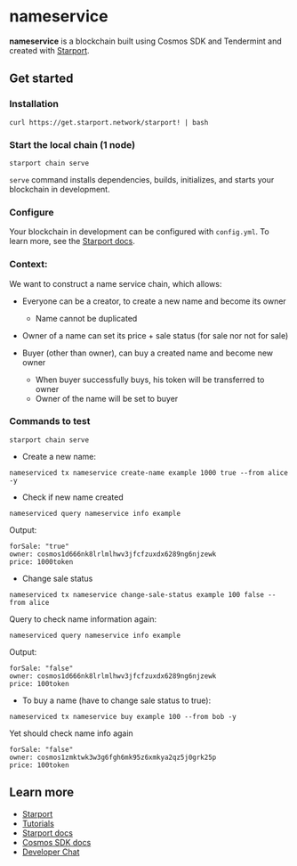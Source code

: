 # nameservice
**nameservice** is a blockchain built using Cosmos SDK and Tendermint and created with [Starport](https://starport.com).

## Get started

### Installation

```
curl https://get.starport.network/starport! | bash
```

### Start the local chain (1 node)

```
starport chain serve
```

`serve` command installs dependencies, builds, initializes, and starts your blockchain in development.

### Configure

Your blockchain in development can be configured with `config.yml`. To learn more, see the [Starport docs](https://docs.starport.com).

### Context:

We want to construct a name service chain, which allows:

- Everyone can be a creator, to create a new name and become its owner

    - Name cannot be duplicated

- Owner of a name can set its price + sale status (for sale nor not for sale)

- Buyer (other than owner), can buy a created name and become new owner

    - When buyer successfully buys, his token will be transferred to owner
    - Owner of the name will be set to buyer

### Commands to test

```
starport chain serve
```

- Create a new name:

```
nameserviced tx nameservice create-name example 1000 true --from alice -y
```

- Check if new name created

```
nameserviced query nameservice info example
```

Output:

```
forSale: "true"
owner: cosmos1d666nk8lrlmlhwv3jfcfzuxdx6289ng6njzewk
price: 1000token
```

- Change sale status

```
nameserviced tx nameservice change-sale-status example 100 false --from alice
```

Query to check name information again:

```
nameserviced query nameservice info example
```

Output:

```
forSale: "false"
owner: cosmos1d666nk8lrlmlhwv3jfcfzuxdx6289ng6njzewk
price: 100token
```

- To buy a name (have to change sale status to true):

```
nameserviced tx nameservice buy example 100 --from bob -y
```

Yet should check name info again

```
forSale: "false"
owner: cosmos1zmktwk3w3g6fgh6mk95z6xmkya2qz5j0grk25p
price: 100token
```

## Learn more

- [Starport](https://starport.com)
- [Tutorials](https://docs.starport.com/guide)
- [Starport docs](https://docs.starport.com)
- [Cosmos SDK docs](https://docs.cosmos.network)
- [Developer Chat](https://discord.gg/H6wGTY8sxw)
